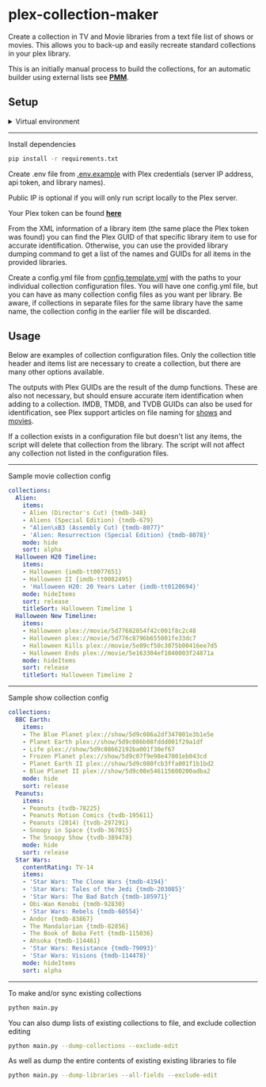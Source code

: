 # plex-collection-maker

Create a collection in TV and Movie libraries from a text file list of shows or movies. This allows you to back-up and
easily recreate standard collections in your plex library.

This is an initially manual process to build the collections,
for an automatic builder using external lists see **[PMM](https://github.com/meisnate12/Plex-Meta-Manager)**.

## Setup

<details>
<summary>Virtual environment</summary>

### Create/activate a virtual environment

```bash
# Virtualenv modules installation (Linux/Mac based systems)
python3 -m venv env
source env/bin/activate

# Virtualenv modules installation (Windows based systems)
python -m venv env
.\env\Scripts\activate

# Virtualenv modules installation (Windows based systems if using bash)
python -m venv env
source ./env/Scripts/activate
```

</details>

---
Install dependencies

```bash
pip install -r requirements.txt
```

Create .env file from [.env.example](./.env.example) with Plex credentials
(server IP address, api token, and library names).

Public IP is optional if you will only run script locally to the Plex server.

Your Plex token can be found
**[here](https://support.plex.tv/articles/204059436-finding-an-authentication-token-x-plex-token/)**

From the XML information of a library item (the same place the Plex token was found) you can find the Plex GUID of
that specific library item to use for accurate identification. Otherwise, you can use the provided library dumping
command to get a list of the names and GUIDs for all items in the provided libraries.

Create a config.yml file from [config.template.yml](./config.template.yml) with the paths to your individual collection
configuration files. You will have one config.yml file, but you can have as many collection config files as you want
per library. Be aware, if collections in separate files for the same library have the same name, the collection config
in the earlier file will be discarded.

## Usage

Below are examples of collection configuration files. Only the collection title header and items list are necessary to
create a collection, but there are many other options available.

The outputs with Plex GUIDs are the result of the dump functions. These are also not necessary, but
should ensure accurate item identification when adding to a collection. IMDB, TMDB, and TVDB GUIDs can also be used for
identification, see Plex support articles on file naming for [shows](https://support.plex.tv/articles/naming-and-organizing-your-tv-show-files/) and [movies](https://support.plex.tv/articles/naming-and-organizing-your-movie-media-files/).

If a collection exists in a configuration file but doesn't list any items, the script will delete that collection from
the library. The script will not affect any collection not listed in the configuration files.

---
Sample movie collection config

```yaml
collections:
  Alien:
    items:
    - Alien (Director's Cut) {tmdb-348}
    - Aliens (Special Edition) {tmdb-679}
    - "Alien\xB3 (Assembly Cut) {tmdb-8077}"
    - 'Alien: Resurrection (Special Edition) {tmdb-8078}'
    mode: hide
    sort: alpha
  Halloween H20 Timeline:
    items:
    - Halloween {imdb-tt0077651}
    - Halloween II {imdb-tt0082495}
    - 'Halloween H20: 20 Years Later {imdb-tt0120694}'
    mode: hideItems
    sort: release
    titleSort: Halloween Timeline 1
  Halloween New Timeline:
    items:
    - Halloween plex://movie/5d77682854f42c001f8c2c48
    - Halloween plex://movie/5d776c8796b655001fe33dc7
    - Halloween Kills plex://movie/5e89cf50c3075b00416ee7d5
    - Halloween Ends plex://movie/5e163304ef1040003f24871a
    mode: hideItems
    sort: release
    titleSort: Halloween Timeline 2
```

---
Sample show collection config

```yaml
collections:
  BBC Earth:
    items:
    - The Blue Planet plex://show/5d9c086a2df347001e3b1e5e
    - Planet Earth plex://show/5d9c086b08fddd001f29a1df
    - Life plex://show/5d9c08662192ba001f30ef67
    - Frozen Planet plex://show/5d9c07f9e98e47001eb043cd
    - Planet Earth II plex://show/5d9c080fcb3ffa001f1b1bd2
    - Blue Planet II plex://show/5d9c08e546115600200adba2
    mode: hide
    sort: release
  Peanuts:
    items:
    - Peanuts {tvdb-78225}
    - Peanuts Motion Comics {tvdb-195611}
    - Peanuts (2014) {tvdb-297291}
    - Snoopy in Space {tvdb-367015}
    - The Snoopy Show {tvdb-389478}
    mode: hide
    sort: release
  Star Wars:
    contentRating: TV-14
    items:
    - 'Star Wars: The Clone Wars {tmdb-4194}'
    - 'Star Wars: Tales of the Jedi {tmdb-203085}'
    - 'Star Wars: The Bad Batch {tmdb-105971}'
    - Obi-Wan Kenobi {tmdb-92830}
    - 'Star Wars: Rebels {tmdb-60554}'
    - Andor {tmdb-83867}
    - The Mandalorian {tmdb-82856}
    - The Book of Boba Fett {tmdb-115036}
    - Ahsoka {tmdb-114461}
    - 'Star Wars: Resistance {tmdb-79093}'
    - 'Star Wars: Visions {tmdb-114478}'
    mode: hideItems
    sort: alpha
```

---

To make and/or sync existing collections

```bash
python main.py
```

You can also dump lists of existing collections to file, and exclude collection editing

```bash
python main.py --dump-collections --exclude-edit
```

As well as dump the entire contents of existing existing libraries to file

```bash
python main.py --dump-libraries --all-fields --exclude-edit
```
